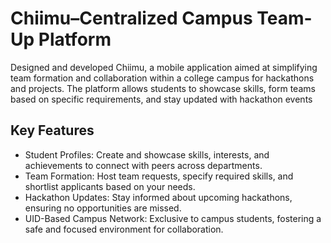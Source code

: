 
# Chiimu–Centralized Campus Team-Up Platform

Designed and developed Chiimu, a mobile application aimed at simplifying team formation and collaboration within a college campus for hackathons and projects. The platform allows students to showcase skills, form teams based on specific requirements, and stay updated with hackathon events




## Key Features

- Student Profiles: Create and showcase skills, interests, and achievements to connect with peers across departments.
- Team Formation: Host team requests, specify required skills, and shortlist applicants based on your needs.
- Hackathon Updates: Stay informed about upcoming hackathons, ensuring no opportunities are missed.
- UID-Based Campus Network: Exclusive to campus students, fostering a safe and focused environment for collaboration.

